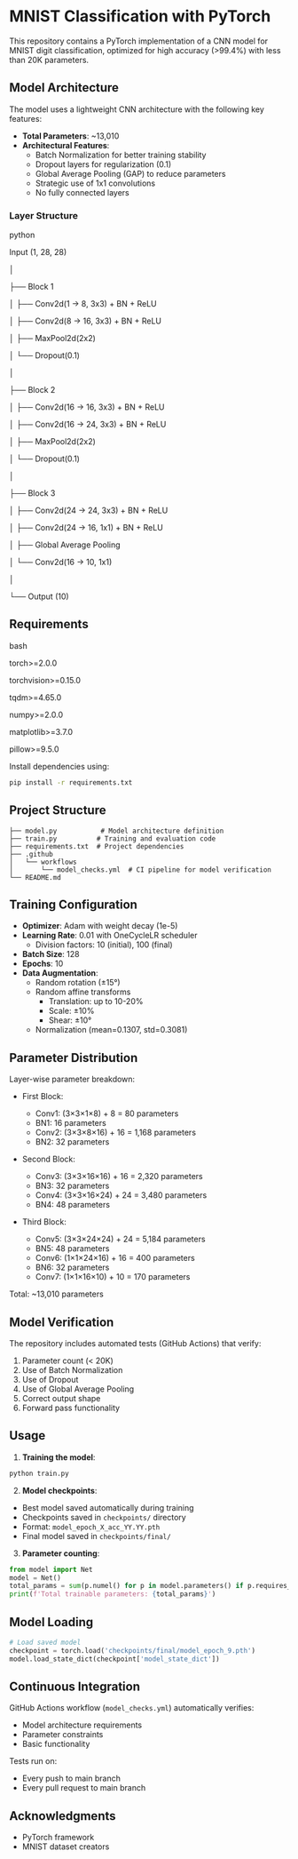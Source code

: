 # MNIST Classification with PyTorch

This repository contains a PyTorch implementation of a CNN model for MNIST digit classification, optimized for high accuracy (>99.4%) with less than 20K parameters.

## Model Architecture

The model uses a lightweight CNN architecture with the following key features:

- **Total Parameters**: ~13,010
- **Architectural Features**:
  - Batch Normalization for better training stability
  - Dropout layers for regularization (0.1)
  - Global Average Pooling (GAP) to reduce parameters
  - Strategic use of 1x1 convolutions
  - No fully connected layers

### Layer Structure

python

Input (1, 28, 28)

│

├── Block 1

│ ├── Conv2d(1 → 8, 3x3) + BN + ReLU

│ ├── Conv2d(8 → 16, 3x3) + BN + ReLU

│ ├── MaxPool2d(2x2)

│ └── Dropout(0.1)

│

├── Block 2

│ ├── Conv2d(16 → 16, 3x3) + BN + ReLU

│ ├── Conv2d(16 → 24, 3x3) + BN + ReLU

│ ├── MaxPool2d(2x2)

│ └── Dropout(0.1)

│

├── Block 3

│ ├── Conv2d(24 → 24, 3x3) + BN + ReLU

│ ├── Conv2d(24 → 16, 1x1) + BN + ReLU

│ ├── Global Average Pooling

│ └── Conv2d(16 → 10, 1x1)

│

└── Output (10)

## Requirements

bash

torch>=2.0.0

torchvision>=0.15.0

tqdm>=4.65.0

numpy>=2.0.0

matplotlib>=3.7.0

pillow>=9.5.0

Install dependencies using:

```bash
pip install -r requirements.txt
```

## Project Structure

```
├── model.py           # Model architecture definition
├── train.py          # Training and evaluation code
├── requirements.txt  # Project dependencies
├── .github
│   └── workflows
│       └── model_checks.yml  # CI pipeline for model verification
└── README.md
```

## Training Configuration

- **Optimizer**: Adam with weight decay (1e-5)
- **Learning Rate**: 0.01 with OneCycleLR scheduler
  - Division factors: 10 (initial), 100 (final)
- **Batch Size**: 128
- **Epochs**: 10
- **Data Augmentation**:
  - Random rotation (±15°)
  - Random affine transforms
    - Translation: up to 10-20%
    - Scale: ±10%
    - Shear: ±10°
  - Normalization (mean=0.1307, std=0.3081)

## Parameter Distribution

Layer-wise parameter breakdown:

- First Block:

  - Conv1: (3×3×1×8) + 8 = 80 parameters
  - BN1: 16 parameters
  - Conv2: (3×3×8×16) + 16 = 1,168 parameters
  - BN2: 32 parameters
- Second Block:

  - Conv3: (3×3×16×16) + 16 = 2,320 parameters
  - BN3: 32 parameters
  - Conv4: (3×3×16×24) + 24 = 3,480 parameters
  - BN4: 48 parameters
- Third Block:

  - Conv5: (3×3×24×24) + 24 = 5,184 parameters
  - BN5: 48 parameters
  - Conv6: (1×1×24×16) + 16 = 400 parameters
  - BN6: 32 parameters
  - Conv7: (1×1×16×10) + 10 = 170 parameters

Total: ~13,010 parameters

## Model Verification

The repository includes automated tests (GitHub Actions) that verify:

1. Parameter count (< 20K)
2. Use of Batch Normalization
3. Use of Dropout
4. Use of Global Average Pooling
5. Correct output shape
6. Forward pass functionality

## Usage

1. **Training the model**:

```bash
python train.py
```

2. **Model checkpoints**:

- Best model saved automatically during training
- Checkpoints saved in `checkpoints/` directory
- Format: `model_epoch_X_acc_YY.YY.pth`
- Final model saved in `checkpoints/final/`

3. **Parameter counting**:

```python
from model import Net
model = Net()
total_params = sum(p.numel() for p in model.parameters() if p.requires_grad)
print(f'Total trainable parameters: {total_params}')
```

## Model Loading

```python
# Load saved model
checkpoint = torch.load('checkpoints/final/model_epoch_9.pth')
model.load_state_dict(checkpoint['model_state_dict'])
```

## Continuous Integration

GitHub Actions workflow (`model_checks.yml`) automatically verifies:

- Model architecture requirements
- Parameter constraints
- Basic functionality

Tests run on:

- Every push to main branch
- Every pull request to main branch

## Acknowledgments

- PyTorch framework
- MNIST dataset creators
